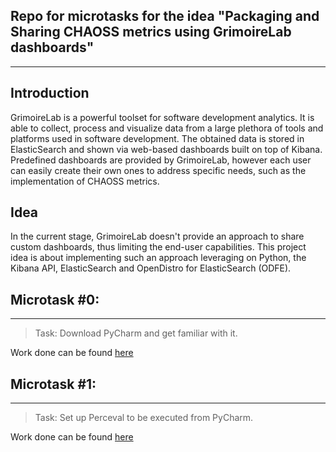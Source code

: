 ## Repo for microtasks for the idea "Packaging and Sharing CHAOSS metrics using GrimoireLab dashboards"

-------------------------------------------------

## Introduction

GrimoireLab is a powerful toolset for software development analytics. It is able to collect, process and visualize data from a large plethora of tools and platforms used in software development. The obtained data is stored in ElasticSearch and shown via web-based dashboards built on top of Kibana. Predefined dashboards are provided by GrimoireLab, however each user can easily create their own ones to address specific needs, such as the implementation of CHAOSS metrics.

## Idea

In the current stage, GrimoireLab doesn't provide an approach to share custom dashboards, thus limiting the end-user capabilities. This project idea is about implementing such an approach leveraging on Python, the Kibana API, ElasticSearch and OpenDistro for ElasticSearch (ODFE).

## Microtask #0:
------------------------------------

> Task: Download PyCharm and get familiar with it.

Work done can be found [here](./microtask0/README.md)

## Microtask #1:
-------------------------------------

> Task: Set up Perceval to be executed from PyCharm.

Work done can be found [here](./microtask1/README.md)